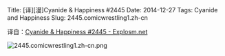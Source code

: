 Title: [译][漫]Cyanide & Happiness #2445
Date: 2014-12-27
Tags: Cyanide and Happiness
Slug: 2445.comicwrestling1.zh-cn

译自：[Cyanide & Happiness #2445 - Explosm.net](http://explosm.net/comics/2445/)


![2445.comicwrestling1.zh-cn.png](/static/images/comics/2445.comicwrestling1.zh-cn.png)
